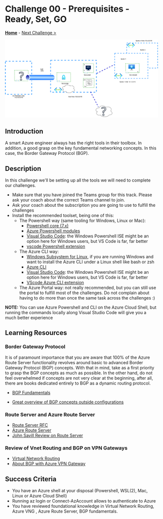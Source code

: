 # Challenge 00 - Prerequisites - Ready, Set, GO

**[Home](../README.md)** - [Next Challenge >](./Challenge-01.md)

![hubnspoke noARS](./Resources/media/arstestdrawio.png)

## Introduction

A smart Azure engineer always has the right tools in their toolbox. In addition, a good grasp on the key fundamental networking concepts. In this case, the Border Gateway Protocol (BGP).

## Description

In this challenge we'll be setting up all the tools we will need to complete our challenges.

- Make sure that you have joined the Teams group for this track. Please ask your coach about the correct Teams channel to join.
- Ask your coach about the subscription you are going to use to fulfill the challenges
- Install the recommended toolset, being one of this:
  - The Powershell way (same tooling for Windows, Linux or Mac):
    - [Powershell core (7.x)](https://docs.microsoft.com/en-us/powershell/scripting/overview)
    - [Azure Powershell modules](https://docs.microsoft.com/en-us/powershell/azure/new-azureps-module-az)
    - [Visual Studio Code](https://code.visualstudio.com/): the Windows Powershell ISE might be an option here for Windows users, but VS Code is far, far better
    - [vscode Powershell extension](https://marketplace.visualstudio.com/items?itemName=ms-vscode.PowerShell)
  - The Azure CLI way:
    - [Windows Subsystem for Linux](https://docs.microsoft.com/windows/wsl/install-win10), if you are running Windows and want to install the Azure CLI under a Linux shell like bash or zsh
    - [Azure CLI](https://docs.microsoft.com/cli/azure/install-azure-cli)
    - [Visual Studio Code](https://code.visualstudio.com/): the Windows Powershell ISE might be an option here for Windows users, but VS Code is far, far better
    - [VScode Azure CLI extension](https://marketplace.visualstudio.com/items?itemName=ms-vscode.azurecli)
  - The Azure Portal way: not really recommended, but you can still use the portal to fulfill most of the challenges. Do not complain about having to do more than once the same task across the challenges :)

**NOTE:** You can use Azure Powershell and CLI on the Azure Cloud Shell, but running the commands locally along Visual Studio Code will give you a much better experience

## Learning Resources

### Border Gateway Protocol

It is of paramount importance that you are aware that 100% of the Azure Route Server functionality revolves around basic to advanced Border Gateway Protocol (BGP) concepts. With that in mind, take as a first priority to grasp the BGP concepts as much as possible. In the other hand, do not feel overwhelmed if concepts are not very clear at the beginning, after all, there are books dedicated entirely to BGP as a dynamic routing protocol.

- [BGP Fundamentals](https://www.linkedin.com/learning/cisco-ccnp-encor-350-401-cert-prep-1-architecture-virtualization-and-infrastructure/fundamental-bgp-concepts?autoplay=true&u=3322)

- [Great overview of BGP concepts outside configurations](https://www.youtube.com/watch?v=ydE-HprufbA)

 
### Route Server and Azure Route Server

- [Route Server RFC](https://datatracker.ietf.org/doc/html/rfc7947)
- [Azure Route Server](https://docs.microsoft.com/azure/route-server/overview)
- [John Savill Review on Route Server](https://www.youtube.com/watch?v=c1f4rmkrF6M&t=1668s)

### Review of Vnet Routing and BGP on VPN Gateways

- [Virtual Network Routing](https://docs.microsoft.com/azure/virtual-network/virtual-networks-udr-overview)
- [About BGP with Azure VPN Gateway](https://docs.microsoft.com/en-us/azure/vpn-gateway/vpn-gateway-bgp-overview)

## Success Criteria

- You have an Azure shell at your disposal (Powershell, WSL(2), Mac, Linux or Azure Cloud Shell)
- Running az login or Connect-AzAccount allows to authenticate to Azure
- You have reviewed foundational knowledge in Virtual Network Routing, Azure VNG , Azure Route Server, BGP fundamentals.

